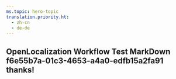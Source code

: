 ```yaml
---
ms.topic: hero-topic
translation.priority.ht: 
  - zh-cn
  - de-de
---
```

## OpenLocalization Workflow Test MarkDown f6e55b7a-01c3-4653-a4a0-edfb15a2fa91 thanks!
